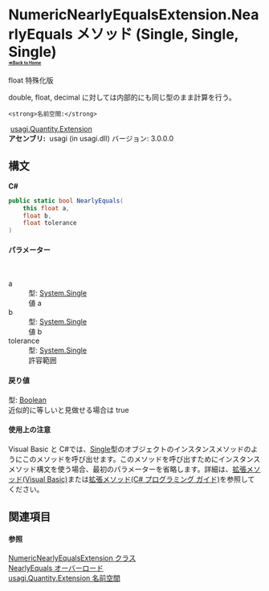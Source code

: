 # NumericNearlyEqualsExtension.NearlyEquals メソッド (Single, Single, Single)<div style="font-size:30%"><a href="https://github.com/usagi/usagi.cs/blob/master/docs/Home.md">≪Back to Home</a></div> 

float 特殊化版 

double, float, decimal に対しては内部的にも同じ型のまま計算を行う。


    <strong>名前空間:</strong>
&nbsp;<a href="N_usagi_Quantity_Extension.md">usagi.Quantity.Extension</a><br /><strong>アセンブリ:</strong>
&nbsp;usagi (in usagi.dll) バージョン: 3.0.0.0

## 構文

**C#**<br />
``` C#
public static bool NearlyEquals(
	this float a,
	float b,
	float tolerance
)
```


#### パラメーター
&nbsp;<dl><dt>a</dt><dd>型: <a href="http://msdn2.microsoft.com/ja-jp/library/3www918f" target="_blank">System.Single</a><br />値 a</dd><dt>b</dt><dd>型: <a href="http://msdn2.microsoft.com/ja-jp/library/3www918f" target="_blank">System.Single</a><br />値 b</dd><dt>tolerance</dt><dd>型: <a href="http://msdn2.microsoft.com/ja-jp/library/3www918f" target="_blank">System.Single</a><br />許容範囲</dd></dl>

#### 戻り値
型: <a href="http://msdn2.microsoft.com/ja-jp/library/a28wyd50" target="_blank">Boolean</a><br />近似的に等しいと見做せる場合は true

#### 使用上の注意
Visual Basic と C#では、<a href="http://msdn2.microsoft.com/ja-jp/library/3www918f" target="_blank">Single</a>型のオブジェクトのインスタンスメソッドのようにこのメソッドを呼び出せます。このメソッドを呼び出すためにインスタンスメソッド構文を使う場合、最初のパラメーターを省略します。詳細は、<a href="http://msdn.microsoft.com/ja-jp/library/bb384936.aspx" target="_blank">拡張メソッド(Visual Basic)</a>または<a href="http://msdn.microsoft.com/ja-jp/library/bb383977.aspx" target="_blank">拡張メソッド(C# プログラミング ガイド)</a>を参照してください。

## 関連項目


#### 参照
<a href="T_usagi_Quantity_Extension_NumericNearlyEqualsExtension.md">NumericNearlyEqualsExtension クラス</a><br /><a href="Overload_usagi_Quantity_Extension_NumericNearlyEqualsExtension_NearlyEquals.md">NearlyEquals オーバーロード</a><br /><a href="N_usagi_Quantity_Extension.md">usagi.Quantity.Extension 名前空間</a><br />